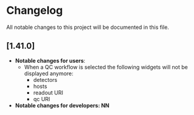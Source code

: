 # Changelog

All notable changes to this project will be documented in this file.

## [1.41.0]
* __Notable changes for users__:
  * When a QC workflow is selected the following widgets will not be displayed anymore:
    * detectors
    * hosts
    * readout URI
    * qc URI
* __Notable changes for developers: NN__